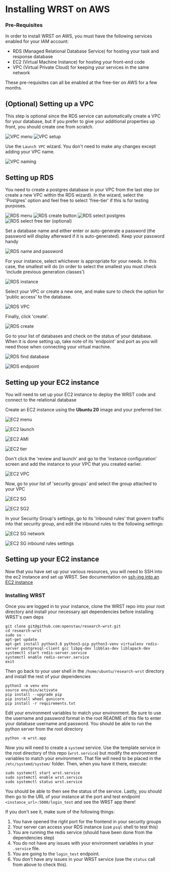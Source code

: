 # Installing WRST on AWS

### Pre-Requisites
In order to install WRST on AWS, you must have the following services enabled for your IAM account:

* RDS (Managed Relational Database Service) for hosting your task and response database
* EC2 (Virtual Machine Instance) for hosting your front-end code
* VPC (Virtual Private Cloud) for keeping your services in the same network

These pre-requisites can all be enabled at the free-tier on AWS for a few months.

## (Optional) Setting up a VPC

This step is optional since the RDS service can automatically create a VPC for your database, but if you prefer to give your additional properties up front, you should create one from scratch.

![VPC menu](./vpc1.png)
![VPC setup](./vpc2.png)

Use the `Launch VPC` wizard. You don't need to make any changes except adding your VPC name.

![VPC naming](./vpc-name.png)

## Setting up RDS

You need to create a postgres database in your VPC from the last step (or create a new VPC within the RDS wizard). In the wizard, select the 'Postgres' option and feel free to select 'free-tier' if this is for testing purposes.

![RDS menu](./rds1.png)
![RDS create button](./rds2.png)
![RDS select postgres](./rds3.png)
![RDS select free tier (optional)](./rds4.png)

Set a database name and either enter or auto-generate a password (the password will display afterward if it is auto-generated). Keep your password handy

![RDS name and password](./rds5.png)

For your instance, select whichever is appropriate for your needs. In this case, the smallest will do (in order to select the smallest you must check 'include previous generation classes')

![RDS instance](./rds6.png)

Select your VPC or create a new one, and make sure to check the option for 'public access' to the database.

![RDS VPC](./rds7.png)

Finally, click 'create'.

![RDS create](./rds8.png)

Go to your list of databases and check on the status of your database. When it is done setting up, take note of its 'endpoint' and port as you will need those when connecting your virtual machine.

![RDS find database](./rds9.png)

![RDS endpoint](./rds10.png)

## Setting up your EC2 instance

You will need to set up your EC2 instance to deploy the WRST code and connect to the relational database

Create an EC2 instance using the **Ubuntu 20** image and your preferred tier.

![EC2 menu](./ec1.png)

![EC2 launch](./ec2.png)

![EC2 AMI](./ec3.png)

![EC2 tier](./ec4.png)

Don't click the 'review and launch' and go to the 'instance configuration' screen and add the instance to your VPC that you created earlier.

![EC2 VPC](./ec5.png)

Now, go to your list of 'security groups' and select the group attached to your VPC

![EC2 SG](./ec6.png)

![EC2 SG2](./ec7.png)

In your Security Group's settings, go to its 'inbound rules' that govern traffic into that security group, and edit the inbound rules to the following settings:

![EC2 SG network](./ec8.png)

![EC2 SG inbound rules settings](./ec9.png)

## Setting up your EC2 instance

Now that you have set up your various resources, you will need to SSH into the ec2 instance and set up WRST. See documentation on [ssh-ing into an EC2 instance](https://docs.aws.amazon.com/AWSEC2/latest/UserGuide/AccessingInstancesLinux.html)

### Installing WRST

Once you are logged in to your instance, clone the WRST repo into your root directory and install your necessary apt dependencies before installing WRST's own deps

```
git clone git@github.com:openstax/research-wrst.git
cd research-wrst
sudo su -
apt-get update
apt-get install python3.8 python3-pip python3-venv virtualenv redis-server postgresql-client gcc libpq-dev libblas-dev liblapack-dev
systemctl start redis-server.service
systemctl enable redis-server.service
exit
```

Then go back to your user shell in the `/home/ubuntu/research-wrst` directory and install the rest of your dependencies

```
python3 -m venv env
source env/bin/activate
pip install --upgrade pip
pip install wheel gunicorn
pip install -r requirements.txt
```

Edit your environment variables to match your environment. Be sure to use the username and password format in the root README of this file to enter your database username and password. You should be able to run the python server from the root directory

```
python -m wrst.app
```

Now you will need to create a `systemd` service. Use the template service in the root directory of this repo (`wrst.service`) but modify the environment variables to match your environment. That file will need to be placed in the `/etc/systemd/system/` folder. Then, when you have it there, execute:

```
sudo systemctl start wrst.service
sudo systemctl enable wrst.service
sudo systemctl status wrst.service
```

You should be able to then see the status of the service. Lastly, you should then go to the URL of your instance at the port and test endpoint `<instance_url>:5000/login_test` and see the WRST app there!

If you don't see it, make sure of the following things:

1. You have opened the right port for the frontend in your security groups
2. Your server can access your RDS instance (use `psql` shell to test this)
3. You are running the redis service (should have been done from the dependencies step)
4. You do not have any issues with your environment variables in your `.service` file.
5. You are going to the `login_test` endpoint.
6. You don't have any issues in your WRST service (use the `status` call from above to check this).


